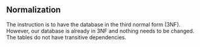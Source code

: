 ## Normalization

The instruction is to have the database in the third normal form (3NF).
However, our database is already in 3NF and nothing needs to be changed.
The tables do not have transitive dependencies.
